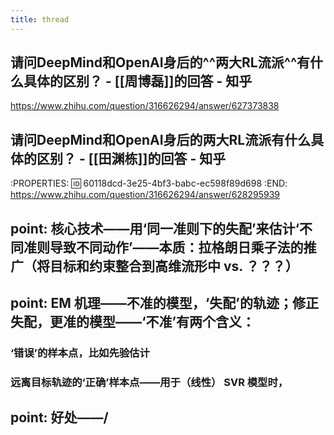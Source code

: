 ```yaml
---
title: thread
---
```


## 请问DeepMind和OpenAI身后的^^两大RL流派^^有什么具体的区别？ - [[周博磊]]的回答 - 知乎
https://www.zhihu.com/question/316626294/answer/627373838
## 请问DeepMind和OpenAI身后的两大RL流派有什么具体的区别？ - [[田渊栋]]的回答 - 知乎
:PROPERTIES:
:id: 60118dcd-3e25-4bf3-babc-ec598f89d698
:END:
https://www.zhihu.com/question/316626294/answer/628295939
## point: 核心技术——用‘同一准则下的失配’来估计‘不同准则导致不同动作’——本质：拉格朗日乘子法的推广（将目标和约束整合到高维流形中 vs. ？？？）
## point: EM 机理——不准的模型，‘失配’的轨迹；修正失配，更准的模型——‘不准’有两个含义：
### ‘错误’的样本点，比如先验估计
### 远离目标轨迹的‘正确’样本点——用于（线性） SVR 模型时，
## point: 好处——/
##
##
